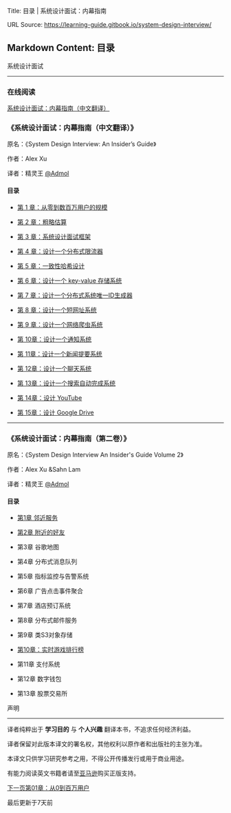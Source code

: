 Title: 目录 | 系统设计面试：内幕指南

URL Source: https://learning-guide.gitbook.io/system-design-interview/

Markdown Content:
目录
--

系统设计面试


--------

### 在线阅读

[系统设计面试：内幕指南（中文翻译）](https://learning-guide.gitbook.io/system-design-interview)

### 《系统设计面试：内幕指南（中文翻译）》

原名：《System Design Interview: An Insider’s Guide》

作者：Alex Xu

译者：精灵王 [@Admol](https://github.com/Admol)

#### 目录

*   [第 1 章：从零到数百万用户的规模](https://learning-guide.gitbook.io/system-design-interview/xi-tong-she-ji-mian-shi-nei-mu-zhi-nan-di-yi-juan/chapter-01-scale-from-zero-to-millions-of-users)
    
*   [第 2 章：粗略估算](https://learning-guide.gitbook.io/system-design-interview/xi-tong-she-ji-mian-shi-nei-mu-zhi-nan-di-yi-juan/chapter-02-back-of-the-envelope-estimation)
    
*   [第 3 章：系统设计面试框架](https://learning-guide.gitbook.io/system-design-interview/xi-tong-she-ji-mian-shi-nei-mu-zhi-nan-di-yi-juan/chapter-03-a-framework-for-system-design-interviews)
    
*   [第 4 章：设计一个分布式限流器](https://learning-guide.gitbook.io/system-design-interview/xi-tong-she-ji-mian-shi-nei-mu-zhi-nan-di-yi-juan/chapter-04-design-a-rate-limiter)
    
*   [第 5 章：一致性哈希设计](https://learning-guide.gitbook.io/system-design-interview/xi-tong-she-ji-mian-shi-nei-mu-zhi-nan-di-yi-juan/chapter-05-design-consistent-hashing)
    
*   [第 6 章：设计一个 key-value 存储系统](https://learning-guide.gitbook.io/system-design-interview/xi-tong-she-ji-mian-shi-nei-mu-zhi-nan-di-yi-juan/chapter-06-design-a-key-value-store)
    
*   [第 7 章：设计一个分布式系统唯一ID生成器](https://learning-guide.gitbook.io/system-design-interview/xi-tong-she-ji-mian-shi-nei-mu-zhi-nan-di-yi-juan/chapter-07-design-a-unique-id-generator-in-distributed-systems)
    
*   [第 8 章：设计一个短网址系统](https://learning-guide.gitbook.io/system-design-interview/xi-tong-she-ji-mian-shi-nei-mu-zhi-nan-di-yi-juan/chapter-08-design-a-url-shortener)
    
*   [第 9 章：设计一个网络爬虫系统](https://learning-guide.gitbook.io/system-design-interview/xi-tong-she-ji-mian-shi-nei-mu-zhi-nan-di-yi-juan/chapter-09-design-a-web-crawler)
    
*   [第 10章：设计一个通知系统](https://learning-guide.gitbook.io/system-design-interview/xi-tong-she-ji-mian-shi-nei-mu-zhi-nan-di-yi-juan/chapter-10-design-a-notification-system)
    
*   [第 11章：设计一个新闻提要系统](https://learning-guide.gitbook.io/system-design-interview/xi-tong-she-ji-mian-shi-nei-mu-zhi-nan-di-yi-juan/chapter-11-design-a-news-feed-system)
    
*   [第 12章：设计一个聊天系统](https://learning-guide.gitbook.io/system-design-interview/xi-tong-she-ji-mian-shi-nei-mu-zhi-nan-di-yi-juan/chapter-12-design-a-chat-system)
    
*   [第 13章：设计一个搜索自动完成系统](https://learning-guide.gitbook.io/system-design-interview/xi-tong-she-ji-mian-shi-nei-mu-zhi-nan-di-yi-juan/chapter-13-design-a-search-autocomplete-system)
    
*   [第 14章：设计 YouTube](https://learning-guide.gitbook.io/system-design-interview/xi-tong-she-ji-mian-shi-nei-mu-zhi-nan-di-yi-juan/chapter-14-design-youtube)
    
*   [第 15章：设计 Google Drive](https://learning-guide.gitbook.io/system-design-interview/xi-tong-she-ji-mian-shi-nei-mu-zhi-nan-di-yi-juan/chapter-15-design-google-drive)
    

* * *

### 《系统设计面试：内幕指南（第二卷）》

原名：《System Design Interview An Insider's Guide Volume 2》

作者：Alex Xu &Sahn Lam

译者：精灵王 [@Admol](https://github.com/Admol)

#### 目录

*   [第1章 邻近服务](https://learning-guide.gitbook.io/system-design-interview/xi-tong-she-ji-mian-shi-nei-mu-zhi-nan-di-er-juan/chapter-01-proximity-service)
    
*   [第2章 附近的好友](https://learning-guide.gitbook.io/system-design-interview/xi-tong-she-ji-mian-shi-nei-mu-zhi-nan-di-er-juan/chapter-02-nearby-friends)
    
*   第3章 谷歌地图
    
*   第4章 分布式消息队列
    
*   第5章 指标监控与告警系统
    
*   第6章 广告点击事件聚合
    
*   第7章 酒店预订系统
    
*   第8章 分布式邮件服务
    
*   第9章 类S3对象存储
    
*   [第10章：实时游戏排行榜](https://learning-guide.gitbook.io/system-design-interview/xi-tong-she-ji-mian-shi-nei-mu-zhi-nan-di-er-juan/chapter-10-real-time-gaming-leaderboard)
    
*   第11章 支付系统
    
*   第12章 数字钱包
    
*   第13章 股票交易所
    

声明


----

译者纯粹出于 **学习目的** 与 **个人兴趣** 翻译本书，不追求任何经济利益。

译者保留对此版本译文的署名权，其他权利以原作者和出版社的主张为准。

本译文只供学习研究参考之用，不得公开传播发行或用于商业用途。

有能力阅读英文书籍者请至[亚马逊](https://www.amazon.com/System-Design-Interview-insiders-Second/dp/B08CMF2CQF)购买正版支持。

[下一页第01章：从0到百万用户](https://learning-guide.gitbook.io/system-design-interview/xi-tong-she-ji-mian-shi-nei-mu-zhi-nan-di-yi-juan/chapter-01-scale-from-zero-to-millions-of-users)

最后更新于7天前
